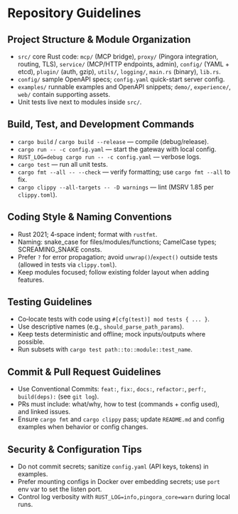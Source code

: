 # Repository Guidelines

## Project Structure & Module Organization
- `src/` core Rust code: `mcp/` (MCP bridge), `proxy/` (Pingora integration, routing, TLS), `service/` (MCP/HTTP endpoints, admin), `config/` (YAML + etcd), `plugin/` (auth, gzip), `utils/`, `logging/`, `main.rs` (binary), `lib.rs`.
- `config/` sample OpenAPI specs; `config.yaml` quick-start server config.
- `examples/` runnable examples and OpenAPI snippets; `demo/`, `experience/`, `web/` contain supporting assets.
- Unit tests live next to modules inside `src/`.

## Build, Test, and Development Commands
- `cargo build` / `cargo build --release` — compile (debug/release).
- `cargo run -- -c config.yaml` — start the gateway with local config.
- `RUST_LOG=debug cargo run -- -c config.yaml` — verbose logs.
- `cargo test` — run all unit tests.
- `cargo fmt --all -- --check` — verify formatting; use `cargo fmt --all` to fix.
- `cargo clippy --all-targets -- -D warnings` — lint (MSRV 1.85 per `clippy.toml`).

## Coding Style & Naming Conventions
- Rust 2021; 4‑space indent; format with `rustfmt`.
- Naming: snake_case for files/modules/functions; CamelCase types; SCREAMING_SNAKE consts.
- Prefer `?` for error propagation; avoid `unwrap()`/`expect()` outside tests (allowed in tests via `clippy.toml`).
- Keep modules focused; follow existing folder layout when adding features.

## Testing Guidelines
- Co‑locate tests with code using `#[cfg(test)] mod tests { ... }`.
- Use descriptive names (e.g., `should_parse_path_params`).
- Keep tests deterministic and offline; mock inputs/outputs where possible.
- Run subsets with `cargo test path::to::module::test_name`.

## Commit & Pull Request Guidelines
- Use Conventional Commits: `feat:`, `fix:`, `docs:`, `refactor:`, `perf:`, `build(deps):` (see `git log`).
- PRs must include: what/why, how to test (commands + config used), and linked issues.
- Ensure `cargo fmt` and `cargo clippy` pass; update `README.md` and config examples when behavior or config changes.

## Security & Configuration Tips
- Do not commit secrets; sanitize `config.yaml` (API keys, tokens) in examples.
- Prefer mounting configs in Docker over embedding secrets; use `port` env var to set the listen port.
- Control log verbosity with `RUST_LOG=info,pingora_core=warn` during local runs.


